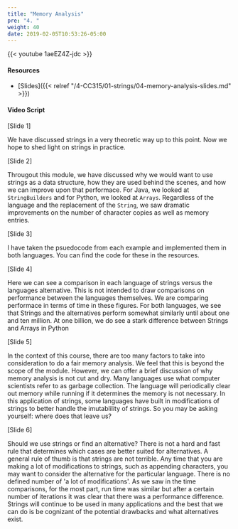 ```yaml
---
title: "Memory Analysis"
pre: "4. "
weight: 40
date: 2019-02-05T10:53:26-05:00
---
```


{{< youtube 1aeEZ4Z-jdc >}}

#### Resources

* [Slides]({{< relref "/4-CC315/01-strings/04-memory-analysis-slides.md" >}})

#### Video Script

[Slide 1]

We have discussed strings in a very theoretic way up to this point. Now we hope to shed light on strings in practice. 

[Slide 2]

Througout this module, we have discussed why we would want to use strings as a data structure, how they are used behind the scenes, and how we can improve upon that performace. For Java, we looked at `StringBuilders` and for Python, we looked at `Arrays`. Regardless of the language and the replacement of the `String`, we saw dramatic improvements on the number of character copies as well as memory entries. 

[Slide 3]

I have taken the psuedocode from each example and implemented them in both languages. You can find the code for these in the resources. 

[Slide 4]

Here we can see a comparison in each language of strings versus the languages alternative. This is not intended to draw comparisons on performance between the languages themselves. We are comparing performace in terms of time in these figures. For both languages, we see that Strings and the alternatives perform somewhat similarly until about one and ten million. At one billion, we do see a stark difference between Strings and Arrays in Python 

[Slide 5]

In the context of this course, there are too many factors to take into consideration to do a fair memory analysis. We feel that this is beyond the scope of the module. However, we can offer a brief discussion of why memory analysis is not cut and dry. Many languages use what computer scientists refer to as garbage collection. The language will periodically clear out memory while running if it determines the memory is not necessary. In this application of strings, some languages have built in modifications of strings to better handle the imutablility of strings. So you may be asking yourself: where does that leave us? 

[Slide 6]

Should we use strings or find an alternative? There is not a hard and fast rule that determines which cases are better suited for alternatives. A general rule of thumb is that strings are not terrible. Any time that you are making a lot of modifications to strings, such as appending characters, you may want to consider the alternative for the particular language. There is no defined number of 'a lot of modifications'. As we saw in the time comparisons, for the most part, run time was similar but after a certain number of iterations it was clear that there was a performance difference. Strings will continue to be used in many applications and the best that we can do is be cognizant of the potential drawbacks and what alternatives exist. 